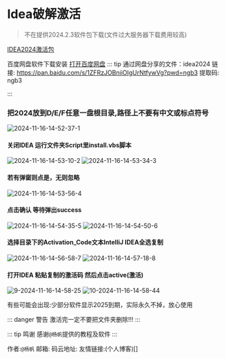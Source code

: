 # Idea破解激活

> 不在提供2024.2.3软件包下载(文件过大服务器下载费用较高)

[IDEA2024激活包](http://media.codecore.cn/markdown/package/Idea激活.zip)
<!-- [IDEA2024软件](http://media.codecore.cn/markdown/package/ideaIU-2024.2.3.exe)  -->

百度网盘软件下载安装
[打开百度网盘](https://pan.baidu.com/s/1ZFRzJOBniiOIgUrNtfywVg?pwd=ngb3)
::: tip
通过网盘分享的文件：idea2024
链接: https://pan.baidu.com/s/1ZFRzJOBniiOIgUrNtfywVg?pwd=ngb3 提取码: ngb3

:::

### 把2024放到D/E/F任意一盘根目录,路径上不要有中文或标点符号
![2024-11-16-14-52-37-1](http://media.codecore.cn/markdown/2024-11-16-14-52-37-1.png)
#### 关闭IDEA 运行文件夹Script里install.vbs脚本
![2024-11-16-14-53-10-2](http://media.codecore.cn/markdown/2024-11-16-14-53-10-2.png)
![2024-11-16-14-53-34-3](http://media.codecore.cn/markdown/2024-11-16-14-53-34-3.png)

#### 若有弹窗则点是，无则忽略

![2024-11-16-14-53-56-4](http://media.codecore.cn/markdown/2024-11-16-14-53-56-4.png)
#### 点击确认 等待弹出success
![2024-11-16-14-54-35-5](http://media.codecore.cn/markdown/2024-11-16-14-54-35-5.png)
![2024-11-16-14-54-50-6](http://media.codecore.cn/markdown/2024-11-16-14-54-50-6.png)

#### 选择目录下的Activation_Code文本IntelliJ IDEA全选复制

![2024-11-16-14-56-58-7](http://media.codecore.cn/markdown/2024-11-16-14-56-58-7.png)
![2024-11-16-14-57-18-8](http://media.codecore.cn/markdown/2024-11-16-14-57-18-8.png)

#### 打开IDEA 粘贴复制的激活码 然后点击active(激活)

![9-2024-11-16-14-58-25](http://media.codecore.cn/markdown/9-2024-11-16-14-58-25.PNG)
![10-2024-11-16-14-58-44](http://media.codecore.cn/markdown/10-2024-11-16-14-58-44.PNG)

<font>有些可能会出现:少部分软件显示2025到期，实际永久不掉，放心使用</font>

::: danger 警告
激活完一定不要把文件夹删除!!!
:::

::: tip 鸣谢
感谢`@杨帆`提供的教程及软件
:::

作者:`@杨帆`
邮箱:
码云地址:
友情链接:(个人博客)[]